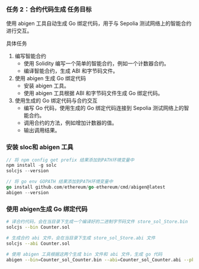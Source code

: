 ### 任务 2：合约代码生成 任务目标
使用 abigen 工具自动生成 Go 绑定代码，用于与 Sepolia 测试网络上的智能合约进行交互。

具体任务

1. 编写智能合约
    - 使用 Solidity 编写一个简单的智能合约，例如一个计数器合约。
    - 编译智能合约，生成 ABI 和字节码文件。
2. 使用 abigen 生成 Go 绑定代码
    - 安装 abigen 工具。
    - 使用 abigen 工具根据 ABI 和字节码文件生成 Go 绑定代码。
3. 使用生成的 Go 绑定代码与合约交互
    - 编写 Go 代码，使用生成的 Go 绑定代码连接到 Sepolia 测试网络上的智能合约。
    - 调用合约的方法，例如增加计数器的值。
    - 输出调用结果。


### 安装 sloc和 abigen 工具
```go
// 将 npm config get prefix 结果添加到PATH环境变量中
npm install -g solc
solcjs --version

// 将 go env GOPATH 结果添加到PATH环境变量中
go install github.com/ethereum/go-ethereum/cmd/abigen@latest
abigen --version
```

### 使用 abigen生成 Go 绑定代码
```bash
# 译合约代码，会在当目录下生成一个编译好的二进制字节码文件 store_sol_Store.bin
solcjs --bin Counter.sol

# 生成合约 abi 文件，会在当目录下生成 store_sol_Store.abi 文件
solcjs --abi Counter.sol

# 使用 abigen 工具根据这两个生成 bin 文件和 abi 文件，生成 go 代码
abigen --bin=Counter_sol_Counter.bin --abi=Counter_sol_Counter.abi --pkg=counter --out=counter.go
```